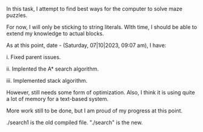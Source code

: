 
In this task, I attempt to find best ways for the computer to solve maze puzzles.

For now, I will only be sticking to string literals. WIth time, I should be able to extend my knowledge to actual blocks.

As at this point, date - (Saturday, 07|10|2023, 09:07 am), I have:

i. Fixed parent issues.

ii. Implented the A* search algorithm.

iii. Implemented stack algorithm.

However, still needs some form of optimization. Also, I think it is using quite a lot of memory for a text-based system.

More work still to be done, but I am proud of my progress at this point.

./search1 is the old compiled file. "./search" is the new.
